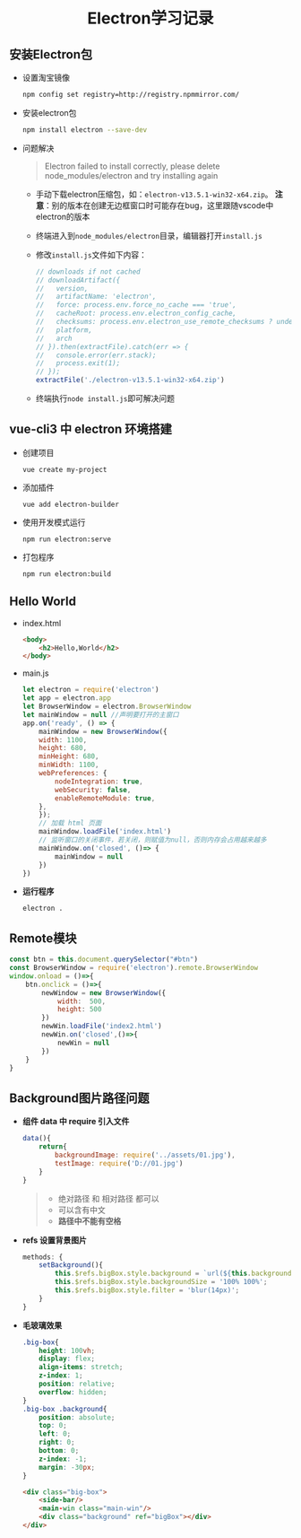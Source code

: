 <h1 align="center" id="index">Electron学习记录</h1>

## 安装Electron包

- 设置淘宝镜像

  ```sh
  npm config set registry=http://registry.npmmirror.com/
  ```
  
- 安装electron包

  ```sh
  npm install electron --save-dev
  ```

- 问题解决

  > Electron failed to install correctly, please delete node_modules/electron and try installing again

  - 手动下载electron压缩包，如：`electron-v13.5.1-win32-x64.zip`。
    **注意**：别的版本在创建无边框窗口时可能存在bug，这里跟随vscode中electron的版本
  
  - 终端进入到`node_modules/electron`目录，编辑器打开`install.js`
  
  - 修改`install.js`文件如下内容：
  
    ```js
    // downloads if not cached
    // downloadArtifact({
    //   version,
    //   artifactName: 'electron',
    //   force: process.env.force_no_cache === 'true',
    //   cacheRoot: process.env.electron_config_cache,
    //   checksums: process.env.electron_use_remote_checksums ? undefined : require('./checksums.json'),
    //   platform,
    //   arch
    // }).then(extractFile).catch(err => {
    //   console.error(err.stack);
    //   process.exit(1);
    // });
    extractFile('./electron-v13.5.1-win32-x64.zip')
    ```
  
  - 终端执行`node install.js`即可解决问题

## vue-cli3 中 electron 环境搭建

  - 创建项目

    ```
    vue create my-project
    ```

  - 添加插件

    ```
    vue add electron-builder
    ```

  - 使用开发模式运行

    ```
    npm run electron:serve
    ```

  - 打包程序

    ```
    npm run electron:build
    ```
    

## Hello World

- index.html

  ```html
  <body>
      <h2>Hello,World</h2>
  </body>
  ```

- main.js

  ```js
  let electron = require('electron')
  let app = electron.app
  let BrowserWindow = electron.BrowserWindow
  let mainWindow = null //声明要打开的主窗口
  app.on('ready', () => {
      mainWindow = new BrowserWindow({
      width: 1100,
      height: 680,
      minHeight: 680,
      minWidth: 1100,
      webPreferences: {
          nodeIntegration: true,
          webSecurity: false,
          enableRemoteModule: true,
      },
      });
      // 加载 html 页面
      mainWindow.loadFile('index.html')
      // 监听窗口的关闭事件，若关闭，则赋值为null，否则内存会占用越来越多
      mainWindow.on('closed', ()=> {
          mainWindow = null
      })
  })
  ```

- **运行程序**

  ```
  electron .
  ```

## Remote模块

```js
const btn = this.document.querySelector("#btn")
const BrowserWindow = require('electron').remote.BrowserWindow
window.onload = ()=>{
	btn.onclick = ()=>{
        newWindow = new BrowserWindow({
            width:  500,
            height: 500
        })
        newWin.loadFile('index2.html')
        newWin.on('closed',()=>{
            newWin = null
        })
    }
}
```

## Background图片路径问题

- **组件 data 中 require 引入文件**

  ```js
  data(){
      return{
          backgroundImage: require('../assets/01.jpg'),
          testImage: require('D://01.jpg')
      }
  }
  ```

  > - 绝对路径 和 相对路径 都可以
  > - 可以含有中文
  > - **路径中不能有空格**

- **refs 设置背景图片**

  ```js
  methods: {
      setBackground(){
          this.$refs.bigBox.style.background = `url(${this.backgroundImage}) no-repeat`;
          this.$refs.bigBox.style.backgroundSize = '100% 100%';
          this.$refs.bigBox.style.filter = 'blur(14px)';
      }
  }
  ```

- **毛玻璃效果**

  ```css
  .big-box{
      height: 100vh;
      display: flex;
      align-items: stretch;
      z-index: 1;
      position: relative;
      overflow: hidden;
  }
  .big-box .background{
      position: absolute;
      top: 0;
      left: 0;
      right: 0;
      bottom: 0;
      z-index: -1;
      margin: -30px;
  }
  ```

  ```html
  <div class="big-box">
      <side-bar/>
      <main-win class="main-win"/>
      <div class="background" ref="bigBox"></div>
  </div>
  ```

  

